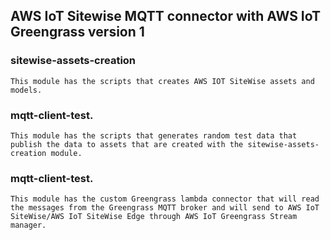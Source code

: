 ## AWS IoT Sitewise MQTT connector with AWS IoT Greengrass version 1
### sitewise-assets-creation
```
This module has the scripts that creates AWS IOT SiteWise assets and models.
```
### mqtt-client-test.
```
This module has the scripts that generates random test data that publish the data to assets that are created with the sitewise-assets-creation module. 
```
### mqtt-client-test.
```
This module has the custom Greengrass lambda connector that will read the messages from the Greengrass MQTT broker and will send to AWS IoT SiteWise/AWS IoT SiteWise Edge through AWS IoT Greengrass Stream manager.  
```

